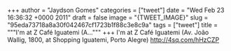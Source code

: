 
+++
author = "Jaydson Gomes"
categories = ["tweet"]
date = "Wed Feb 23 16:36:32 +0000 2011"
draft = false
image = "{TWEET_IMAGE}"
slug = "95eda73718a8a30f042467cf1723b1f88c3e8c9a"
tags = ["tweet"]
title = """I'm at Z Café Iguatemi (A..."""
+++
I'm at Z Café Iguatemi (Av. João Wallig, 1800, at Shopping Iguatemi, Porto Alegre) http://4sq.com/hHzCZP
